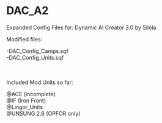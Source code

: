 DAC_A2
======


Expanded Config Files for:
Dynamic AI Creator 3.0 by Silola

Modified files:<br>

-DAC_Config_Camps.sqf<br>
-DAC_Config_Units.sqf<br>
<br><br>

Included Mod Units so far:<br>

@ACE (incomplete)<br>
@IF (Iron Front)<br>
@Lingor_Units<br>
@UNSUNG 2.6 (OPFOR only)<br>


